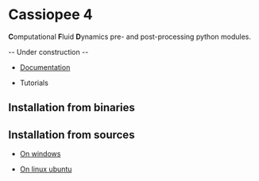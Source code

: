 # Cassiopee 4

**C**omputational **F**luid **D**ynamics pre- and post-processing python modules.

-- Under construction --

- [Documentation](https://onera.github.io/Cassiopee)

- Tutorials

## Installation from binaries

<!-- - [Docker image](https://github.com/onera/Cassiopee/blob/main/docs/developers/Docker/UsingDocker.md) -->

<!--- - with pip -->
<!-- - On windows, download setup.exe -->

## Installation from sources

- [On windows](https://github.com/onera/Cassiopee/blob/main/docs/developers/Install/msys2.md)

- [On linux ubuntu](https://github.com/onera/Cassiopee/blob/main/docs/developers/Install/ubuntu.md)